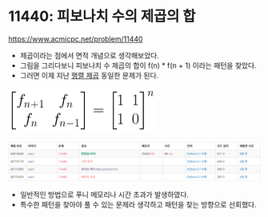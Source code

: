 # 11440: 피보나치 수의 제곱의 합

https://www.acmicpc.net/problem/11440

- 제곱이라는 점에서 면적 개념으로 생각해보았다.
- 그림을 그리다보니 피보나치 수 제곱의 합이 f(n) * f(n + 1) 이라는 패턴을 찾았다.
- 그러면 이제 지난 [행렬 제곱](../10830/README.md)  동일한 문제가 된다.

![피보나치 수 행렬곱](11440-matrix.png)

![11440](11440.png)

- 일반적인 방법으로 푸니 메모리나 시간 초과가 발생하였다.
- 특수한 패턴을 찾아야 풀 수 있는 문제라 생각하고 패턴을 찾는 방향으로 선회했다.
